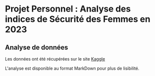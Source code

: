 # Projet Personnel : Analyse des indices de Sécurité des Femmes en 2023


## Analyse de données

Les données ont été récupérées sur le site [Kaggle](https://www.kaggle.com/datasets)

L'analyse est disponible au format MarkDown pour plus de lisibilité.